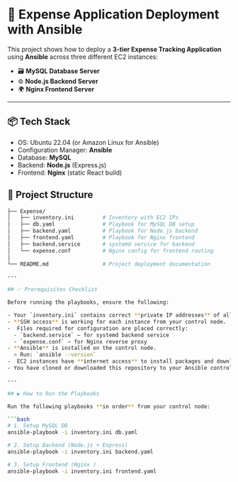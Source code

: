 # 💸 Expense Application Deployment with Ansible

This project shows how to deploy a **3-tier Expense Tracking Application** using **Ansible** across three different EC2 instances:

- 🗃️ **MySQL Database Server**
- ⚙️ **Node.js Backend Server**
- 🌍 **Nginx Frontend Server**

---

## 📦 Tech Stack

- OS: Ubuntu 22.04 (or Amazon Linux for Ansible)
- Configuration Manager: **Ansible**
- Database: **MySQL**
- Backend: **Node.js** (Express.js)
- Frontend: **Nginx** (static React build)


## 📁 Project Structure

```bash
├── Expense/
│   ├── inventory.ini         # Inventory with EC2 IPs
│   ├── db.yaml               # Playbook for MySQL DB setup
│   ├── backend.yaml          # Playbook for Node.js backend
│   ├── frontend.yaml         # Playbook for Nginx frontend
│   ├── backend.service       # systemd service for backend
│   └── expense.conf          # Nginx config for frontend routing
│
└── README.md                 # Project deployment documentation

---

## ✅ Prerequisites Checklist

Before running the playbooks, ensure the following:

- Your `inventory.ini` contains correct **private IP addresses** of all EC2 instances.
- **SSH access** is working for each instance from your control node.
-  Files required for configuration are placed correctly:
  - `backend.service` — for systemd backend service
  - `expense.conf` — for Nginx reverse proxy
- **Ansible** is installed on the control node.
  > Run: `ansible --version`
-  EC2 instances have **internet access** to install packages and download files.
- You have cloned or downloaded this repository to your Ansible control node.

---

## ▶️ How to Run the Playbooks

Run the following playbooks **in order** from your control node:

```bash
# 1. Setup MySQL DB
ansible-playbook -i inventory.ini db.yaml

# 2. Setup Backend (Node.js + Express)
ansible-playbook -i inventory.ini backend.yaml

# 3. Setup Frontend (Nginx )
ansible-playbook -i inventory.ini frontend.yaml

